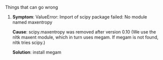Things that can go wrong

1. **Symptom**: ValueError: Import of scipy package failed: No module named maxentropy

   **Cause**: scipy.maxentropy was removed after version 0.10 (We use the nltk
   maxent module, which in turn uses megam.  If megam is not found, nltk tries
   scipy.)

   **Solution**: install megam
